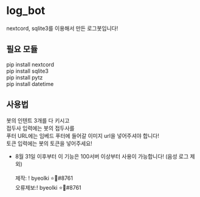 # log_bot
nextcord, sqlite3를 이용해서 만든 로그봇입니다!

## 필요 모듈
pip install nextcord<br>
pip install sqlite3<br>
pip install pytz<br>
pip install datetime

## 사용법
봇의 인텐트 3개를 다 키시고<br>
접두사 입력에는 봇의 접두사를<br>
푸터 URL에는 임베드 푸터에 들어갈 이미지 url을 넣어주셔야 합니다!<br>
토큰 입력에는 봇의 토큰을 넣어주세요!

* 8월 31일 이후부터 이 기능은 100서버 이상부터 사용이 가능합니다! (음성 로그 제외)<br><br>
제작: ! byeolki ⭐🔑#8761<br>
오류제보:! byeolki ⭐🔑#8761
